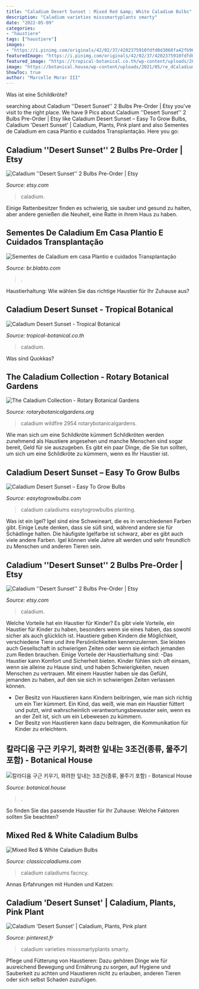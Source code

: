 ```yaml
---
title: "Caladium Desert Sunset : Mixed Red &amp; White Caladium Bulbs"
description: "Caladium varieties misssmartyplants smarty"
date: "2022-05-09"
categories:
- "haustiere"
tags: ["haustiere"]
images:
- "https://i.pinimg.com/originals/42/02/37/4202375910fdfd0d3068fa42fb966db8.jpg"
featuredImage: "https://i.pinimg.com/originals/42/02/37/4202375910fdfd0d3068fa42fb966db8.jpg"
featured_image: "https://tropical-botanical.co.th/wp-content/uploads/2021/07/cads03-600x600.jpg"
image: "https://botanical.house/wp-content/uploads/2021/05/re_dCaladium-Miss-Muffett__6432.jpg"
ShowToc: true
author: "Marcelle Morar III"
---
```



Was ist eine Schildkröte?

	

		
searching about Caladium &#039;&#039;Desert Sunset&#039;&#039; 2 Bulbs Pre-Order | Etsy you've visit to the right place. We have 9 Pics about Caladium &#039;&#039;Desert Sunset&#039;&#039; 2 Bulbs Pre-Order | Etsy like Caladium Desert Sunset – Easy To Grow Bulbs, Caladium &#039;Desert Sunset&#039; | Caladium, Plants, Pink plant and also Sementes de Caladium em casa Plantio e cuidados Transplantação. Here you go:
		
    
## Caladium &#039;&#039;Desert Sunset&#039;&#039; 2 Bulbs Pre-Order | Etsy

<img loading=lazy src="https://i.etsystatic.com/iap/b60038/2783282459/iap_300x300.2783282459_8bws3047.jpg?version=0" onerror="this.onerror=null;this.src='https://tse1.mm.bing.net/th?id=OIP.q2bAT-JZPc-NXJqUyNFKZAAAAA&amp;pid=15.1';" alt="Caladium &#039;&#039;Desert Sunset&#039;&#039; 2 Bulbs Pre-Order | Etsy">

_Source: etsy.com_

>caladium. 

	

Einige Rattenbesitzer finden es schwierig, sie sauber und gesund zu halten, aber andere genießen die Neuheit, eine Ratte in ihrem Haus zu haben.

    
## Sementes De Caladium Em Casa Plantio E Cuidados Transplantação

<img loading=lazy src="https://blabto.com/img/kaladiumizsemyanvdomashnixusloviyaxposad_2AB4FBA8.jpg" onerror="this.onerror=null;this.src='https://tse2.mm.bing.net/th?id=OIP.mTLtcccG8s-72pdUMqNyIgHaFe&amp;pid=15.1';" alt="Sementes de Caladium em casa Plantio e cuidados Transplantação">

_Source: br.blabto.com_

>. 

	

Haustierhaltung: Wie wählen Sie das richtige Haustier für Ihr Zuhause aus?

    
## Caladium Desert Sunset - Tropical Botanical

<img loading=lazy src="https://tropical-botanical.co.th/wp-content/uploads/2021/07/cads03-600x600.jpg" onerror="this.onerror=null;this.src='https://tse3.mm.bing.net/th?id=OIP.heUFu8ltOPXvqlaFw9X_CQHaHa&amp;pid=15.1';" alt="Caladium Desert Sunset - Tropical Botanical">

_Source: tropical-botanical.co.th_

>caladium. 

	

Was sind Quokkas?

    
## The Caladium Collection - Rotary Botanical Gardens

<img loading=lazy src="http://www.rotarybotanicalgardens.org/wp-content/uploads/IMG_2954-768x1024.jpg" onerror="this.onerror=null;this.src='https://tse2.mm.bing.net/th?id=OIP.g99ert3cH6hLebyCmU1IOgHaJ4&amp;pid=15.1';" alt="The Caladium Collection - Rotary Botanical Gardens">

_Source: rotarybotanicalgardens.org_

>caladium wildfire 2954 rotarybotanicalgardens. 

	

Wie man sich um eine Schildkröte kümmert
Schildkröten werden zunehmend als Haustiere angesehen und manche Menschen sind sogar bereit, Geld für sie auszugeben. Es gibt ein paar Dinge, die Sie tun sollten, um sich um eine Schildkröte zu kümmern, wenn es Ihr Haustier ist.

    
## Caladium Desert Sunset – Easy To Grow Bulbs

<img loading=lazy src="https://cdn.shopify.com/s/files/1/1419/7120/products/Desert_Sunset.CC_1024x.jpg?v=1551748145" onerror="this.onerror=null;this.src='https://tse3.mm.bing.net/th?id=OIP.1_UxA7eidNhPnNKPDf14WgHaHa&amp;pid=15.1';" alt="Caladium Desert Sunset – Easy To Grow Bulbs">

_Source: easytogrowbulbs.com_

>caladium caladiums easytogrowbulbs planting. 

	

Was ist ein Igel?
Igel sind eine Schweineart, die es in verschiedenen Farben gibt. Einige Leute denken, dass sie süß sind, während andere sie für Schädlinge halten. Die häufigste Igelfarbe ist schwarz, aber es gibt auch viele andere Farben. Igel können viele Jahre alt werden und sehr freundlich zu Menschen und anderen Tieren sein.

    
## Caladium &#039;&#039;Desert Sunset&#039;&#039; 2 Bulbs Pre-Order | Etsy

<img loading=lazy src="https://i.etsystatic.com/iap/2a35a6/2776069823/iap_300x300.2776069823_bhupw6fd.jpg?version=0" onerror="this.onerror=null;this.src='https://tse2.mm.bing.net/th?id=OIP.87TcQKbRe2_fOJQWzBv3zQAAAA&amp;pid=15.1';" alt="Caladium &#039;&#039;Desert Sunset&#039;&#039; 2 Bulbs Pre-Order | Etsy">

_Source: etsy.com_

>caladium. 

	

Welche Vorteile hat ein Haustier für Kinder?
Es gibt viele Vorteile, ein Haustier für Kinder zu haben, besonders wenn sie eines haben, das sowohl sicher als auch glücklich ist. Haustiere geben Kindern die Möglichkeit, verschiedene Tiere und ihre Persönlichkeiten kennenzulernen. Sie leisten auch Gesellschaft in schwierigen Zeiten oder wenn sie einfach jemanden zum Reden brauchen. Einige Vorteile der Haustierhaltung sind:
-Das Haustier kann Komfort und Sicherheit bieten. Kinder fühlen sich oft einsam, wenn sie alleine zu Hause sind, und haben Schwierigkeiten, neuen Menschen zu vertrauen. Mit einem Haustier haben sie das Gefühl, jemanden zu haben, auf den sie sich in schwierigen Zeiten verlassen können.
- Der Besitz von Haustieren kann Kindern beibringen, wie man sich richtig um ein Tier kümmert. Ein Kind, das weiß, wie man ein Haustier füttert und putzt, wird wahrscheinlich verantwortungsbewusster sein, wenn es an der Zeit ist, sich um ein Lebewesen zu kümmern.
- Der Besitz von Haustieren kann dazu beitragen, die Kommunikation für Kinder zu erleichtern.

    
## 칼라디움 구근 키우기, 화려한 잎내는 3조건(종류, 물주기 포함) - Botanical House

<img loading=lazy src="https://botanical.house/wp-content/uploads/2021/05/re_dCaladium-Miss-Muffett__6432.jpg" onerror="this.onerror=null;this.src='https://tse2.mm.bing.net/th?id=OIP.gjszoJnIAWKFSwE99qzJUQHaJ2&amp;pid=15.1';" alt="칼라디움 구근 키우기, 화려한 잎내는 3조건(종류, 물주기 포함) - Botanical House">

_Source: botanical.house_

>. 

	

So finden Sie das passende Haustier für Ihr Zuhause: Welche Faktoren sollten Sie beachten?

    
## Mixed Red &amp; White Caladium Bulbs

<img loading=lazy src="https://cdn11.bigcommerce.com/s-6b0tlnqwli/images/stencil/960w/products/320/602/mixed_white_caladiums__98104.1604164513.jpg?c=1" onerror="this.onerror=null;this.src='https://tse4.mm.bing.net/th?id=OIP.Ykx_Qy5n8Us2Te6GRi1csgHaFj&amp;pid=15.1';" alt="Mixed Red &amp; White Caladium Bulbs">

_Source: classiccaladiums.com_

>caladium caladiums facncy. 

	

Annas Erfahrungen mit Hunden und Katzen:

    
## Caladium &#039;Desert Sunset&#039; | Caladium, Plants, Pink Plant

<img loading=lazy src="https://i.pinimg.com/originals/42/02/37/4202375910fdfd0d3068fa42fb966db8.jpg" onerror="this.onerror=null;this.src='https://tse2.mm.bing.net/th?id=OIP.QSTl4l9hYHS8Gj5xI_bbJwHaHa&amp;pid=15.1';" alt="Caladium &#039;Desert Sunset&#039; | Caladium, Plants, Pink plant">

_Source: pinterest.fr_

>caladium varieties misssmartyplants smarty. 

	

Pflege und Fütterung von Haustieren: Dazu gehören Dinge wie für ausreichend Bewegung und Ernährung zu sorgen, auf Hygiene und Sauberkeit zu achten und Haustieren nicht zu erlauben, anderen Tieren oder sich selbst Schaden zuzufügen.

